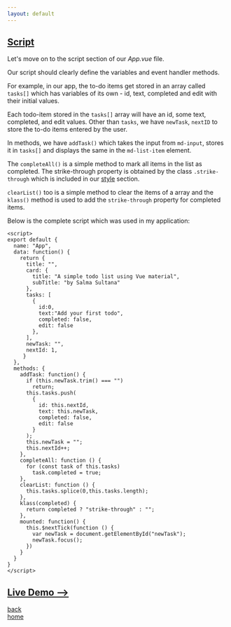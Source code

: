 ```yaml
---
layout: default
---
```


## [Script](./vue-material-app-script.html)

Let's move on to the script section of our _App.vue_ file.

Our script should clearly define the variables and event handler methods. 

For example, in our app, the to-do items get stored in an array called `tasks[]` which has variables of its own - id, text, completed and edit with their initial values. 

Each todo-item stored in the `tasks[]` array will have an id, some text, completed, and edit values. Other than `tasks`, we have `newTask`, `nextID` to store the to-do items entered by the user.

In methods, we have `addTask()` which takes the input from `md-input`, stores it in `tasks[]` and displays the same in the `md-list-item` element.

The `completeAll()` is a simple method to mark all items in the list as completed. The strike-through property is obtained by the class `.strike-through` which is included in our [style](./vue-material-app-style.html) section.

`clearList()` too is a simple method to clear the items of a array and the `klass()` method is used to add the `strike-through` property for completed items. 

Below is the complete script which was used in my application: 

```
<script>
export default {
  name: "App",
  data: function() {
    return {
      title: "",
      card: {
        title: "A simple todo list using Vue material",
        subTitle: "by Salma Sultana"
      },
      tasks: [
        {
          id:0,
          text:"Add your first todo",
          completed: false,
          edit: false
        },
      ],
      newTask: "",
      nextId: 1,
     }
  },
  methods: {
    addTask: function() {
      if (this.newTask.trim() === "")
        return;
      this.tasks.push(
        {
          id: this.nextId,
          text: this.newTask,
          completed: false,
          edit: false
        }
      );
      this.newTask = "";
      this.nextId++;
    },
    completeAll: function () {
      for (const task of this.tasks)
        task.completed = true;
    },
    clearList: function () {
      this.tasks.splice(0,this.tasks.length);
    },
    klass(completed) {
      return completed ? "strike-through" : "";
    },
    mounted: function() {
      this.$nextTick(function () {
        var newTask = document.getElementById("newTask");
        newTask.focus();
      })
    }
  }
}
</script>
```

## [Live Demo -->](./vue-material-app-live-demo.html)

[back](vue-material-app-coding.html) <br>
[home](./)
